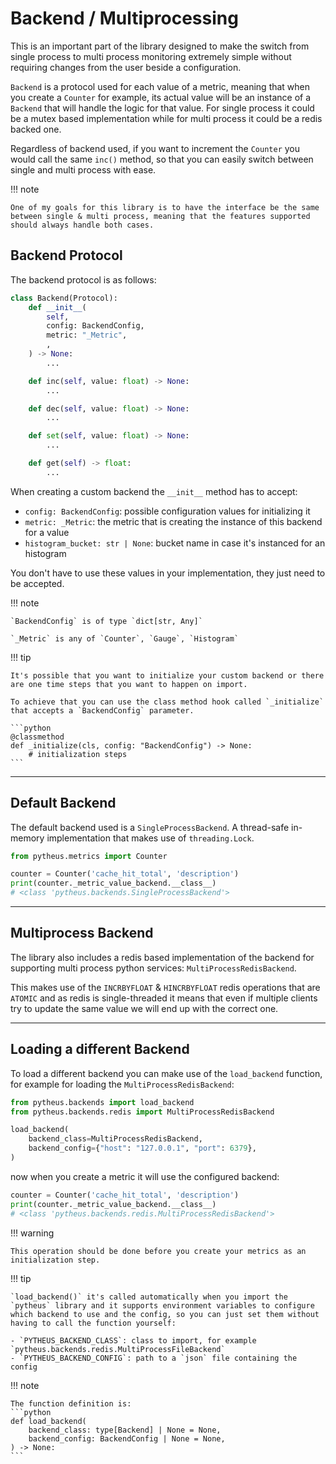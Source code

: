 # Backend / Multiprocessing

This is an important part of the library designed to make the switch from single process to multi process monitoring extremely simple without requiring changes from the user beside a configuration.

`Backend` is a protocol used for each value of a metric, meaning that when you create a `Counter` for example, its actual value will be an instance of a `Backend` that will handle the logic for that value. For single process it could be a mutex based implementation while for multi process it could be a redis backed one.

Regardless of backend used, if you want to increment the `Counter` you would call the same `inc()` method, so that you can easily switch between single and multi process with ease.

!!! note

    One of my goals for this library is to have the interface be the same between single & multi process, meaning that the features supported should always handle both cases.

## Backend Protocol

The backend protocol is as follows:

```python
class Backend(Protocol):
    def __init__(
        self,
        config: BackendConfig,
        metric: "_Metric",
        ,
    ) -> None:
        ...

    def inc(self, value: float) -> None:
        ...

    def dec(self, value: float) -> None:
        ...

    def set(self, value: float) -> None:
        ...

    def get(self) -> float:
        ...
```

When creating a custom backend the `__init__` method has to accept:

- `config: BackendConfig`: possible configuration values for initializing it
- `metric: _Metric`: the metric that is creating the instance of this backend for a value
- `histogram_bucket: str | None`: bucket name in case it's instanced for an histogram

You don't have to use these values in your implementation, they just need to be accepted.

!!! note

    `BackendConfig` is of type `dict[str, Any]`

    `_Metric` is any of `Counter`, `Gauge`, `Histogram`

!!! tip

    It's possible that you want to initialize your custom backend or there are one time steps that you want to happen on import.

    To achieve that you can use the class method hook called `_initialize` that accepts a `BackendConfig` parameter.

    ```python
    @classmethod
    def _initialize(cls, config: "BackendConfig") -> None:
        # initialization steps
    ```

---

## Default Backend

The default backend used is a `SingleProcessBackend`. A thread-safe in-memory implementation that makes use of `threading.Lock`.

```python
from pytheus.metrics import Counter

counter = Counter('cache_hit_total', 'description')
print(counter._metric_value_backend.__class__)
# <class 'pytheus.backends.SingleProcessBackend'>
```

---

## Multiprocess Backend

The library also includes a redis based implementation of the backend for supporting multi process python services: `MultiProcessRedisBackend`.

This makes use of the `INCRBYFLOAT` & `HINCRBYFLOAT` redis operations that are `ATOMIC` and as redis is single-threaded it means that even if multiple clients try to update the same value we will end up with the correct one.

---

## Loading a different Backend

To load a different backend you can make use of the `load_backend` function, for example for loading the `MultiProcessRedisBackend`:

```python
from pytheus.backends import load_backend
from pytheus.backends.redis import MultiProcessRedisBackend

load_backend(
    backend_class=MultiProcessRedisBackend,
    backend_config={"host": "127.0.0.1", "port": 6379},
)
```

now when you create a metric it will use the configured backend:

```python
counter = Counter('cache_hit_total', 'description')
print(counter._metric_value_backend.__class__)
# <class 'pytheus.backends.redis.MultiProcessRedisBackend'>
```

!!! warning

    This operation should be done before you create your metrics as an initialization step.

!!! tip

    `load_backend()` it's called automatically when you import the `pytheus` library and it supports environment variables to configure which backend to use and the config, so you can just set them without having to call the function yourself:

    - `PYTHEUS_BACKEND_CLASS`: class to import, for example `pytheus.backends.redis.MultiProcessFileBackend`
    - `PYTHEUS_BACKEND_CONFIG`: path to a `json` file containing the config

!!! note

    The function definition is:
    ```python
    def load_backend(
        backend_class: type[Backend] | None = None,
        backend_config: BackendConfig | None = None,
    ) -> None:
    ```

